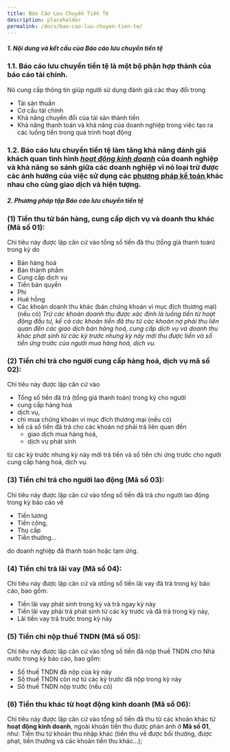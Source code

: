 ```yaml
---
title: Báo Cáo Lưu Chuyển Tiền Tệ
description: placeholder
permalink: /docs/bao-cao-luu-chuyen-tien-te/
---
```



<div class="note">
  <h5>1. Nội dung và kết cấu của Báo cáo lưu chuyển tiền tệ</h5>
</div>


### 1.1. **Báo cáo lưu chuyển tiền tệ** là một bộ phận hợp thành của báo cáo tài chính.
Nó cung cấp thông tin giúp người sử dụng đánh giá các thay đổi trong 
 * Tài sản thuần
 * Cơ cấu tài chính
 * Khả năng chuyển đổi của tài sản thành tiền
 * Khả năng thanh toán và khả năng của doanh nghiệp trong việc tạo ra các luồng tiền trong quá trình hoạt động

### 1.2. **Báo cáo lưu chuyển tiền tệ** làm tăng khả năng đánh giá khách quan tình hình <a href="https://nghethuatketoan.vn/docs/bao-cao-ket-qua-hoat-dong-kinh-doanh/" title="Hoạt động kinh doanh">*hoạt động kinh doanh*</a> của doanh nghiệp và khả năng so sánh giữa các doanh nghiệp vì nó loại trừ được các ảnh hưởng của việc sử dụng các <a href="https://nghethuatketoan.vn/docs/step-by-step/01-phuong-phap-chung-tu-ke-toan/" title="Phương pháp kế toán">phương pháp kế toán </a>khác nhau cho cùng giao dịch và hiện tượng. 


<div class="note">
 <h5>2. Phương pháp tập Báo cáo lưu chuyển tiền tệ</h5>
</div>


### (1) Tiền thu từ bán hàng, cung cấp dịch vụ và doanh thu khác (Mã số 01):
Chỉ tiêu này được lập căn cứ vào tổng số tiền đã thu (tổng giá thanh toán) trong kỳ do 
 * Bán hàng hoá
 * Bán thành phẩm
 * Cung cấp dịch vụ
 * Tiền bản quyền
 * Phí
 * Huê hồng 
 * Các khoản doanh thu khác (bán chứng khoán vì mục đích thương mại) (nếu có)
   *Trừ các khoản doanh thu được xác định là luống tiền từ hoạt động đầu tư, kể cả các khoản tiền đã thu từ các khoản nợ phải thu liên quan đến các giao dịch bán hàng hoá, cung cấp dịch vụ và doanh thu khác phát sinh từ các kỳ trước nhưng kỳ này mới thu được tiền và số tiền ứng trước của người mua hàng hoá, dịch vụ.*

### (2) Tiền chi trả cho người cung cấp hàng hoá, dịch vụ mã số 02): 
Chỉ tiêu này được lập căn cứ vào 
* Tổng số tiền đã trả (tổng giá thanh toán) trong kỳ cho người
 * cung cấp hàng hoá
 * dịch vụ,
 * chi mua chứng khoán vì mục đích thương mại (nếu có) 
 * kể cả số tiền đã trả cho các khoản nợ phải trả liên quan đến 
   * giao dịch mua hàng hoá, 
   * dịch vụ phát sinh

từ các kỳ trước nhưng kỳ này mới trả tiền và số tiền chi ứng trước cho người cung cấp hàng hoá, dịch vụ. 

### (3) Tiền chi trả cho người lao động (Mã số 03): 
Chỉ tiêu này được lập căn cứ vào tổng số tiền đã trả cho người lao động trong kỳ báo cáo về 
* Tiền lương
*  Tiền công, 
*  Thụ cấp
*  Tiền thưởng... 

do doanh nghiệp đã thanh toán hoặc tạm ứng.


### (4) Tiền chi trả lãi vay (Mã số 04):
Chỉ tiêu này được lập căn cứ và otổng số tiền lãi vay đã trả trong kỳ báo cáo, bao gồm:
 * Tiền lãi vay phát sinh trong kỳ và trả ngay kỳ này
 * Tiền lãi vay phải trả phát sinh từ các kỳ trước và đã trả trong kỳ này, 
 * Lãi tiền vay trả trước trong kỳ này

### (5) Tiền chi nộp thuế TNDN (Mã số 05): 
Chỉ tiêu này được lập căn cứ vào tổng số tiền đã nộp thuế TNDN cho Nhà nước trong kỳ báo cáo, bao gồm:
 * Số thuế TNDN đã nộp của kỳ này
 * Số thuế TNDN còn nợ từ các kỳ trước đã nộp trong kỳ này
 * Số thuế TNDN nộp trước (nếu có)

### (6) Tiền thu khác từ hoạt động kinh doanh (Mã số 06):
Chỉ tiêu này được lập căn cứ vào tổng số tiền đã thu từ các khoản khác từ **hoạt động kinh doanh**, ngoài khoản tiền thu được phản ánh ở **Mã số 01**, như: Tiền thu từ khoản thu nhập khác (tiền thu về được bồi thường, được phạt, tiền thưởng và các khoản tiền thu khác...); 

